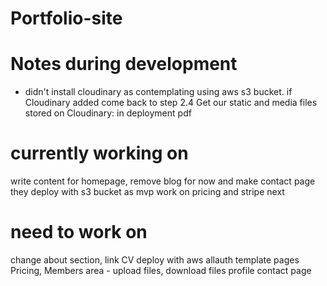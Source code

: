 # Portfolio-site

# Notes during development
* didn't install cloudinary as contemplating using aws s3 bucket. if Cloudinary added come back to step 2.4 Get our static and media files stored on Cloudinary: in deployment pdf

# currently working on

write content for homepage, remove blog for now and make contact page
they deploy with s3 bucket as mvp
work on pricing and stripe next


# need to work on
change about section, link CV
deploy with aws
allauth template pages
Pricing,
Members area - upload files, download files
profile
contact page